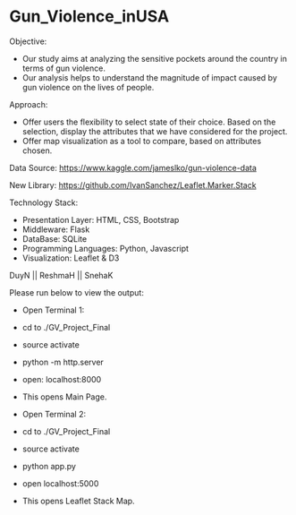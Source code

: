 # Gun_Violence_inUSA
Objective:
- Our study aims at analyzing the sensitive pockets around the country in terms of gun violence.
- Our analysis helps to understand the magnitude of impact caused by gun violence on the lives of people.

Approach:
- Offer users the flexibility to select state of their choice. Based on the selection, display the attributes that we have considered for the project.
- Offer map visualization as a tool to compare, based on attributes chosen.

Data Source:
https://www.kaggle.com/jameslko/gun-violence-data

New Library:
https://github.com/IvanSanchez/Leaflet.Marker.Stack

Technology Stack:
- Presentation Layer: HTML, CSS, Bootstrap
- Middleware: Flask
- DataBase: SQLite
- Programming Languages: Python, Javascript
- Visualization: Leaflet & D3

DuyN || ReshmaH || SnehaK


Please run below to view the output:

- Open Terminal 1:
- cd to ./GV_Project_Final
- source activate <conda env>
- python -m http.server
- open: localhost:8000
- This opens Main Page.

- Open Terminal 2:
- cd to ./GV_Project_Final
- source activate <conda env>
- python app.py
- open localhost:5000
- This opens Leaflet Stack Map.


